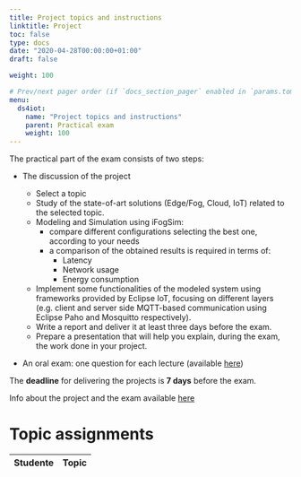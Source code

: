 ```yaml
---
title: Project topics and instructions
linktitle: Project
toc: false
type: docs
date: "2020-04-28T00:00:00+01:00"
draft: false

weight: 100

# Prev/next pager order (if `docs_section_pager` enabled in `params.toml`)menu:
menu:
  ds4iot:
    name: "Project topics and instructions"
    parent: Practical exam
    weight: 100
---
```


The practical part of the exam consists of two steps:

- The discussion of the project
	- Select a topic
	- Study of the state-of-art solutions (Edge/Fog, Cloud, IoT) related to the selected topic.
	- Modeling and Simulation using iFogSim:
		- compare different configurations selecting the best one, according to your needs
		- a comparison of the obtained results is required in terms of:
			- Latency
			- Network usage
			- Energy consumption
	- Implement some functionalities of the modeled system using frameworks provided by Eclipse IoT, focusing on different layers (e.g. client and server side MQTT-based communication using Eclipse Paho and Mosquitto respectively).
	- Write a report and deliver it at least three days before the exam.
	- Prepare a presentation that will help you explain, during the exam, the work done in your project.

- An oral exam: one question for each lecture (available [here](/lectures/))


The **deadline** for delivering the projects is **7 days** before the exam.

Info about the project and the exam available [here](../../pdf/Projects.pdf)


# Topic assignments

| Studente               | Topic		  |
| ---------------------- | ---------------------- |